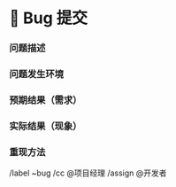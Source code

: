 # 🐞 Bug 提交

### 问题描述

<!-- ✍️ 简短描述您的问题 
例子：
  用户登录时图形验证码未按预期返回。
-->

### 问题发生环境

<!-- ✍️ 请说明问题发生的环境，以及其他有帮助的信息，比如问题发生时使用的浏览器品牌和版本信息，网络环境等 
例子：
  产品环境（https://cloud-api.codelet.net）
  浏览器：Google Chrome 78.0.xxx
-->

### 预期结果（需求）

<!-- ✍️ 描述您所预期的结果 
例子：
  以下情况下，用户再次登录时需要识别图形验证码：

  - 同一 IP 地址、同一账号**连续**输错登录密码达三次时（计数器的 KEY 为 `AUTHENTICATE-FAILED-TIMES:IP地址:登录账号`，TTL 为 60 秒）；
  - 同一 IP 地址、任意账号输错登录密码达三十次时（计数器的 KEY 为 `AUTHENTICATE-FAILED-TIMES:IP地址`，TTL 为 60 秒）；
-->

### 实际结果（现象）

<!-- ✍️ 描述您遇到的实际结果，可以是文字，图片 
例子：
  始终要求识别图形验证码。
-->

### 重现方法

<!-- ✍️ 可以给出您遇到问题时所使用的测试数据等信息来更快的帮助处理者找到问题发生的原因。 

例如：
- 请求方法：GET
- 请求路径：...
- 请求数据：
  ```json
  {
    "username": "someone",
    "password": "P@s5w0rd"
  }
  ```
- 响应数据：
  ```json
  {
    "success": false,
    "error": []
  }
  ```
- 响应错误：
  ```text
  错误日志
  ```
-->


/label ~bug
/cc @项目经理
/assign @开发者
